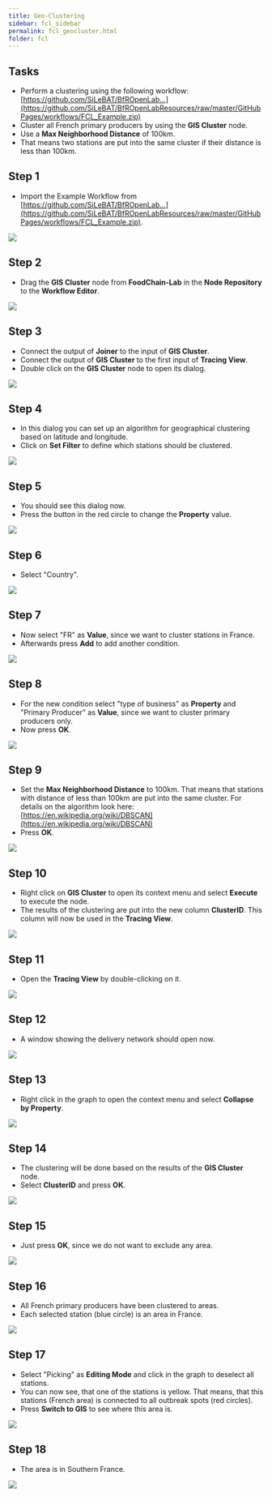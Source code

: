```yaml
---
title: Geo-Clustering
sidebar: fcl_sidebar
permalink: fcl_geocluster.html
folder: fcl
---
```


<h2 class="tutorial-heading">Tasks</h2>

 * Perform a clustering using the following workflow: [https://github.com/SiLeBAT/BfROpenLab...](https://github.com/SiLeBAT/BfROpenLabResources/raw/master/GitHubPages/workflows/FCL_Example.zip)
 * Cluster all French primary producers by using the **GIS Cluster** node.
 * Use a **Max Neighborhood Distance** of 100km.
 * That means two stations are put into the same cluster if their distance is less than 100km.

<h2 class="tutorial-heading">Step 1</h2>

 * Import the Example Workflow from [https://github.com/SiLeBAT/BfROpenLab...](https://github.com/SiLeBAT/BfROpenLabResources/raw/master/GitHubPages/workflows/FCL_Example.zip).

<a href="https://github.com/SiLeBAT/BfROpenLabResources/raw/master/GitHubPages/documents/foodchainlab_geocluster/1.png"><img class="aligncenter" src="https://github.com/SiLeBAT/BfROpenLabResources/raw/master/GitHubPages/documents/foodchainlab_geocluster/1.png"/></a>

<h2 class="tutorial-heading">Step 2</h2>

 * Drag the **GIS Cluster** node from **FoodChain-Lab** in the **Node Repository** to the **Workflow Editor**.

<a href="https://github.com/SiLeBAT/BfROpenLabResources/raw/master/GitHubPages/documents/foodchainlab_geocluster/2.png"><img class="aligncenter" src="https://github.com/SiLeBAT/BfROpenLabResources/raw/master/GitHubPages/documents/foodchainlab_geocluster/2.png"/></a>

<h2 class="tutorial-heading">Step 3</h2>

 * Connect the output of **Joiner** to the input of **GIS Cluster**.
 * Connect the output of **GIS Cluster** to the first input of **Tracing View**.
 * Double click on the **GIS Cluster** node to open its dialog.

<a href="https://github.com/SiLeBAT/BfROpenLabResources/raw/master/GitHubPages/documents/foodchainlab_geocluster/3.png"><img class="aligncenter" src="https://github.com/SiLeBAT/BfROpenLabResources/raw/master/GitHubPages/documents/foodchainlab_geocluster/3.png"/></a>

<h2 class="tutorial-heading">Step 4</h2>

 * In this dialog you can set up an algorithm for geographical clustering based on latitude and longitude.
 * Click on **Set Filter** to define which stations should be clustered.

<a href="https://github.com/SiLeBAT/BfROpenLabResources/raw/master/GitHubPages/documents/foodchainlab_geocluster/4.png"><img class="aligncenter" src="https://github.com/SiLeBAT/BfROpenLabResources/raw/master/GitHubPages/documents/foodchainlab_geocluster/4.png"/></a>

<h2 class="tutorial-heading">Step 5</h2>

 * You should see this dialog now.
 * Press the button in the red circle to change the **Property** value.

<a href="https://github.com/SiLeBAT/BfROpenLabResources/raw/master/GitHubPages/documents/foodchainlab_geocluster/5.png"><img class="aligncenter" src="https://github.com/SiLeBAT/BfROpenLabResources/raw/master/GitHubPages/documents/foodchainlab_geocluster/5.png"/></a>

<h2 class="tutorial-heading">Step 6</h2>

 * Select "Country".

<a href="https://github.com/SiLeBAT/BfROpenLabResources/raw/master/GitHubPages/documents/foodchainlab_geocluster/6.png"><img class="aligncenter" src="https://github.com/SiLeBAT/BfROpenLabResources/raw/master/GitHubPages/documents/foodchainlab_geocluster/6.png"/></a>

<h2 class="tutorial-heading">Step 7</h2>

 * Now select "FR" as **Value**, since we want to cluster stations in France.
 * Afterwards press **Add** to add another condition.

<a href="https://github.com/SiLeBAT/BfROpenLabResources/raw/master/GitHubPages/documents/foodchainlab_geocluster/7.png"><img class="aligncenter" src="https://github.com/SiLeBAT/BfROpenLabResources/raw/master/GitHubPages/documents/foodchainlab_geocluster/7.png"/></a>

<h2 class="tutorial-heading">Step 8</h2>

 * For the new condition select "type of business" as **Property** and "Primary Producer" as **Value**, since we want to cluster primary producers only.
 * Now press **OK**.

<a href="https://github.com/SiLeBAT/BfROpenLabResources/raw/master/GitHubPages/documents/foodchainlab_geocluster/8.png"><img class="aligncenter" src="https://github.com/SiLeBAT/BfROpenLabResources/raw/master/GitHubPages/documents/foodchainlab_geocluster/8.png"/></a>

<h2 class="tutorial-heading">Step 9</h2>

 * Set the **Max Neighborhood Distance** to 100km. That means that stations with distance of less than 100km are put into the same cluster. For details on the algorithm look here: [https://en.wikipedia.org/wiki/DBSCAN](https://en.wikipedia.org/wiki/DBSCAN)
 * Press **OK**.

<a href="https://github.com/SiLeBAT/BfROpenLabResources/raw/master/GitHubPages/documents/foodchainlab_geocluster/9.png"><img class="aligncenter" src="https://github.com/SiLeBAT/BfROpenLabResources/raw/master/GitHubPages/documents/foodchainlab_geocluster/9.png"/></a>

<h2 class="tutorial-heading">Step 10</h2>

 * Right click on **GIS Cluster** to open its context menu and select **Execute** to execute the node.
 * The results of the clustering are put into the new column **ClusterID**. This column will now be used in the **Tracing View**.

<a href="https://github.com/SiLeBAT/BfROpenLabResources/raw/master/GitHubPages/documents/foodchainlab_geocluster/10.png"><img class="aligncenter" src="https://github.com/SiLeBAT/BfROpenLabResources/raw/master/GitHubPages/documents/foodchainlab_geocluster/10.png"/></a>

<h2 class="tutorial-heading">Step 11</h2>

 * Open the **Tracing View** by double-clicking on it.

<a href="https://github.com/SiLeBAT/BfROpenLabResources/raw/master/GitHubPages/documents/foodchainlab_geocluster/11.png"><img class="aligncenter" src="https://github.com/SiLeBAT/BfROpenLabResources/raw/master/GitHubPages/documents/foodchainlab_geocluster/11.png"/></a>

<h2 class="tutorial-heading">Step 12</h2>

 * A window showing the delivery network should open now.

<a href="https://github.com/SiLeBAT/BfROpenLabResources/raw/master/GitHubPages/documents/foodchainlab_geocluster/12.png"><img class="aligncenter" src="https://github.com/SiLeBAT/BfROpenLabResources/raw/master/GitHubPages/documents/foodchainlab_geocluster/12.png"/></a>

<h2 class="tutorial-heading">Step 13</h2>

 * Right click in the graph to open the context menu and select **Collapse by Property**.

<a href="https://github.com/SiLeBAT/BfROpenLabResources/raw/master/GitHubPages/documents/foodchainlab_geocluster/13.png"><img class="aligncenter" src="https://github.com/SiLeBAT/BfROpenLabResources/raw/master/GitHubPages/documents/foodchainlab_geocluster/13.png"/></a>

<h2 class="tutorial-heading">Step 14</h2>

 * The clustering will be done based on the results of the **GIS Cluster** node.
 * Select **ClusterID** and press **OK**.

<a href="https://github.com/SiLeBAT/BfROpenLabResources/raw/master/GitHubPages/documents/foodchainlab_geocluster/14.png"><img class="aligncenter" src="https://github.com/SiLeBAT/BfROpenLabResources/raw/master/GitHubPages/documents/foodchainlab_geocluster/14.png"/></a>

<h2 class="tutorial-heading">Step 15</h2>

 * Just press **OK**, since we do not want to exclude any area.

<a href="https://github.com/SiLeBAT/BfROpenLabResources/raw/master/GitHubPages/documents/foodchainlab_geocluster/15.png"><img class="aligncenter" src="https://github.com/SiLeBAT/BfROpenLabResources/raw/master/GitHubPages/documents/foodchainlab_geocluster/15.png"/></a>

<h2 class="tutorial-heading">Step 16</h2>

 * All French primary producers have been clustered to areas.
 * Each selected station (blue circle) is an area in France.

<a href="https://github.com/SiLeBAT/BfROpenLabResources/raw/master/GitHubPages/documents/foodchainlab_geocluster/16.png"><img class="aligncenter" src="https://github.com/SiLeBAT/BfROpenLabResources/raw/master/GitHubPages/documents/foodchainlab_geocluster/16.png"/></a>

<h2 class="tutorial-heading">Step 17</h2>

 * Select "Picking" as **Editing Mode** and click in the graph to deselect all stations.
 * You can now see, that one of the stations is yellow. That means, that this stations (French area) is connected to all outbreak spots (red circles).
 * Press **Switch to GIS** to see where this area is.

<a href="https://github.com/SiLeBAT/BfROpenLabResources/raw/master/GitHubPages/documents/foodchainlab_geocluster/17.png"><img class="aligncenter" src="https://github.com/SiLeBAT/BfROpenLabResources/raw/master/GitHubPages/documents/foodchainlab_geocluster/17.png"/></a>

<h2 class="tutorial-heading">Step 18</h2>

 * The area is in Southern France.

<a href="https://github.com/SiLeBAT/BfROpenLabResources/raw/master/GitHubPages/documents/foodchainlab_geocluster/18.png"><img class="aligncenter" src="https://github.com/SiLeBAT/BfROpenLabResources/raw/master/GitHubPages/documents/foodchainlab_geocluster/18.png"/></a>
